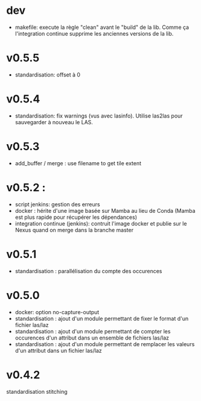 # dev
- makefile: execute la règle "clean" avant le "build" de la lib. Comme ça l'integration continue supprime les anciennes versions de la lib.

# v0.5.5
- standardisation: offset à 0

# v0.5.4
- standardisation: fix warnings (vus avec lasinfo). Utilise las2las pour sauvegarder à nouveau le LAS.

# v0.5.3
- add_buffer / merge : use filename to get tile extent

# v0.5.2 :
- script jenkins: gestion des erreurs
- docker : hérite d'une image basée sur Mamba au lieu de Conda (Mamba est plus rapide pour récupérer les dépendances)
- integration continue (jenkins): contruit l'image docker et publie sur le Nexus quand on merge dans la branche master

# v0.5.1
- standardisation : parallélisation du compte des occurences

# v0.5.0
- docker: option no-capture-output
- standardisation : ajout d'un module permettant de fixer le format d'un fichier las/laz
- standardisation : ajout d'un module permettant de compter les occurences d'un attribut dans un ensemble de fichiers las/laz
- standardisation : ajout d'un module permettant de remplacer les valeurs d'un attribut dans un fichier las/laz

# v0.4.2
standardisation
stitching
